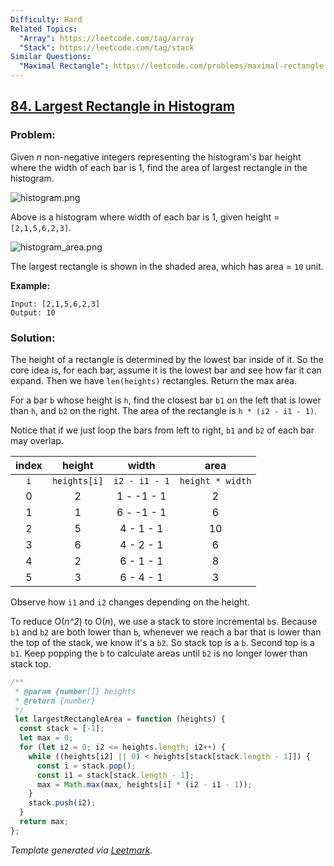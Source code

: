 ```yaml
---
Difficulty: Hard
Related Topics:
  "Array": https://leetcode.com/tag/array
  "Stack": https://leetcode.com/tag/stack
Similar Questions:
  "Maximal Rectangle": https://leetcode.com/problems/maximal-rectangle
---
```


## [84. Largest Rectangle in Histogram](https://leetcode.com/problems/largest-rectangle-in-histogram/description/)

### Problem:

Given _n_ non-negative integers representing the histogram's bar height where the width of each bar is 1, find the area of largest rectangle in the histogram.

![histogram.png](https://leetcode.com/static/images/problemset/histogram.png)

Above is a histogram where width of each bar is 1, given height = `[2,1,5,6,2,3]`.

![histogram_area.png](https://leetcode.com/static/images/problemset/histogram_area.png)

The largest rectangle is shown in the shaded area, which has area = `10` unit.

**Example:**

```
Input: [2,1,5,6,2,3]
Output: 10
```

### Solution:

The height of a rectangle is determined by the lowest bar inside of it. So the core idea is, for each bar, assume it is the lowest bar and see how far it can expand. Then we have `len(heights)` rectangles. Return the max area.

For a bar `b` whose height is `h`, find the closest bar `b1` on the left that is lower than `h`, and `b2` on the right. The area of the rectangle is `h * (i2 - i1 - 1)`.

Notice that if we just loop the bars from left to right, `b1` and `b2` of each bar may overlap.

| index |    height    |     width     |       area       |
| :---: | :----------: | :-----------: | :--------------: |
|  `i`  | `heights[i]` | `i2 - i1 - 1` | `height * width` |
|   0   |      2       |  1 - -1 - 1   |        2         |
|   1   |      1       |  6 - -1 - 1   |        6         |
|   2   |      5       |   4 - 1 - 1   |        10        |
|   3   |      6       |   4 - 2 - 1   |        6         |
|   4   |      2       |   6 - 1 - 1   |        8         |
|   5   |      3       |   6 - 4 - 1   |        3         |

Observe how `i1` and `i2` changes depending on the height.

To reduce O(_n^2_) to O(_n_), we use a stack to store incremental `b`s. Because `b1` and `b2` are both lower than `b`, whenever we reach a bar that is lower than the top of the stack, we know it's a `b2`. So stack top is a `b`. Second top is a `b1`. Keep popping the `b` to calculate areas until `b2` is no longer lower than stack top.

```javascript
/**
 * @param {number[]} heights
 * @return {number}
 */
 let largestRectangleArea = function (heights) {
  const stack = [-1];
  let max = 0;
  for (let i2 = 0; i2 <= heights.length; i2++) {
    while ((heights[i2] || 0) < heights[stack[stack.length - 1]]) {
      const i = stack.pop();
      const i1 = stack[stack.length - 1];
      max = Math.max(max, heights[i] * (i2 - i1 - 1));
    }
    stack.push(i2);
  }
  return max;
};
```

_Template generated via [Leetmark](https://github.com/crimx/crx-leetmark)._

